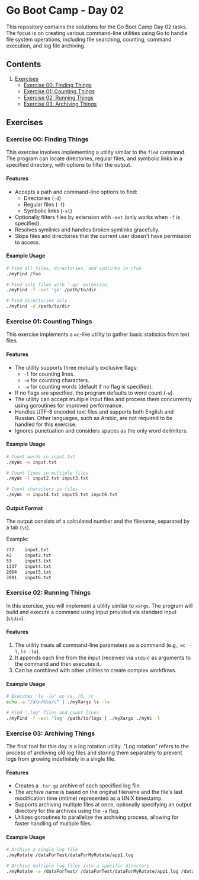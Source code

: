 # Go Boot Camp - Day 02

This repository contains the solutions for the Go Boot Camp Day 02 tasks. The focus is on creating various command-line utilities using Go to handle file system operations, including file searching, counting, command execution, and log file archiving.

## Contents

1. [Exercises](#exercises)
    - [Exercise 00: Finding Things](#exercise-00-finding-things)
    - [Exercise 01: Counting Things](#exercise-01-counting-things)
    - [Exercise 02: Running Things](#exercise-02-running-things)
    - [Exercise 03: Archiving Things](#exercise-03-archiving-things)


## Exercises

### Exercise 00: Finding Things

This exercise involves implementing a utility similar to the `find` command. The program can locate directories, regular files, and symbolic links in a specified directory, with options to filter the output.

#### Features

- Accepts a path and command-line options to find:
    - Directories (`-d`)
    - Regular files (`-f`)
    - Symbolic links (`-sl`)
- Optionally filters files by extension with `-ext` (only works when `-f` is specified).
- Resolves symlinks and handles broken symlinks gracefully.
- Skips files and directories that the current user doesn't have permission to access.

#### Example Usage

```bash
# Find all files, directories, and symlinks in /foo
./myFind /foo

# Find only files with '.go' extension
./myFind -f -ext 'go' /path/to/dir

# Find directories only
./myFind -d /path/to/dir
```

### Exercise 01: Counting Things

This exercise implements a `wc`-like utility to gather basic statistics from text files.

#### Features

- The utility supports three mutually exclusive flags:
  - `-l` for counting lines.
  - `-m` for counting characters.
  - `-w` for counting words (default if no flag is specified).
- If no flags are specified, the program defaults to word count (`-w`).
- The utility can accept multiple input files and process them concurrently using goroutines for improved performance.
- Handles UTF-8 encoded text files and supports both English and Russian. Other languages, such as Arabic, are not required to be handled for this exercise.
- Ignores punctuation and considers spaces as the only word delimiters.

#### Example Usage

```bash
# Count words in input.txt
./myWc -w input.txt

# Count lines in multiple files
./myWc -l input2.txt input3.txt

# Count characters in files
./myWc -m input4.txt input5.txt input6.txt
```

#### Output Format

The output consists of a calculated number and the filename, separated by a tab (`\t`).

Example:
```bash
777    input.txt
42     input2.txt
53     input3.txt
1337   input4.txt
2664   input5.txt
3991   input6.txt
```

### Exercise 02: Running Things

In this exercise, you will implement a utility similar to `xargs`. The program will build and execute a command using input provided via standard input (`stdin`).

#### Features

1. The utility treats all command-line parameters as a command (e.g., `wc -l`, `ls -la`).
2. It appends each line from the input (received via `stdin`) as arguments to the command and then executes it.
3. Can be combined with other utilities to create complex workflows.

#### Example Usage

```bash
# Executes 'ls -la' on /a, /b, /c
echo -e "/a\n/b\n/c" | ./myXargs ls -la

# Find '.log' files and count lines
./myFind -f -ext 'log' /path/to/logs | ./myXargs ./myWc -l
```

### Exercise 03: Archiving Things

The final tool for this day is a log rotation utility. "Log rotation" refers to the process of archiving old log files and storing them separately to prevent logs from growing indefinitely in a single file.

#### Features

- Creates a `.tar.gz` archive of each specified log file.
- The archive name is based on the original filename and the file's last modification time (mtime) represented as a UNIX timestamp.
- Supports archiving multiple files at once, optionally specifying an output directory for the archives using the `-a` flag.
- Utilizes goroutines to parallelize the archiving process, allowing for faster handling of multiple files.

#### Example Usage

```bash
# Archive a single log file
./myRotate /dataForTest/dataForMyRotate/app1.log

# Archive multiple log files into a specific directory
./myRotate -a /dataForTest/ /dataForTest/dataForMyRotate/app1.log /dataForTest/dataForMyRotate/app2.log
```
